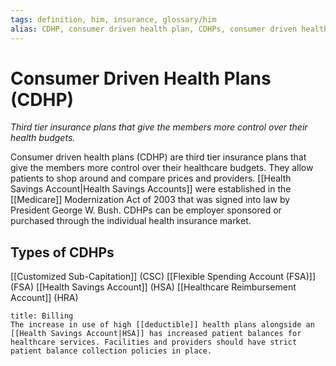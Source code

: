 ```yaml
---
tags: definition, him, insurance, glossary/him
alias: CDHP, consumer driven health plan, CDHPs, consumer driven health plans
---
```

# Consumer Driven Health Plans (CDHP)
*Third tier insurance plans that give the members more control over their health budgets.*

Consumer driven health plans (CDHP) are third tier insurance plans that give the members more control over their healthcare budgets. They allow patients to shop around and compare prices and providers. [[Health Savings Account|Health Savings Accounts]] were established in the [[Medicare]] Modernization Act of 2003 that was signed into law by President George W. Bush. CDHPs can be employer sponsored or purchased through the individual health insurance market.

## Types of CDHPs
[[Customized Sub-Capitation]] (CSC)
[[Flexible Spending Account (FSA)]] (FSA)
[[Health Savings Account]] (HSA)
[[Healthcare Reimbursement Account]] (HRA)

```ad-billing
title: Billing
The increase in use of high [[deductible]] health plans alongside an [[Health Savings Account|HSA]] has increased patient balances for healthcare services. Facilities and providers should have strict patient balance collection policies in place.
```